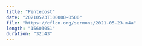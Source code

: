 ```yaml
---
title: "Pentecost"
date: "20210523T100000-0500"
file: "https://cflcn.org/sermons/2021-05-23.m4a"
length: "15603051"
duration: "32:43"
---
```

